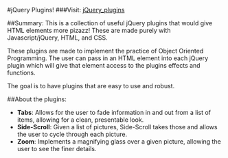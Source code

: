 #jQuery Plugins!
###Visit: [jQuery_plugins](http://www.saikandala.com/jQuery_plugins)


##Summary:
This is a collection of useful jQuery plugins that would give HTML elements more pizazz! These are made purely with Javascript/jQuery, HTML, and CSS.

These plugins are made to implement the practice of Object Oriented Programming. The user can pass in an HTML element into each jQuery plugin which will give that element access to the plugins effects and functions.

The goal is to have plugins that are easy to use and robust.

##About the plugins:
- **Tabs**: Allows for the user to fade information in and out from a list of items, allowing for a clean, presentable look.
- **Side-Scroll**: Given a list of pictures, Side-Scroll takes those and allows the user to cycle through each picture.
- **Zoom**: Implements a magnifying glass over a given picture, allowing the user to see the finer details.

